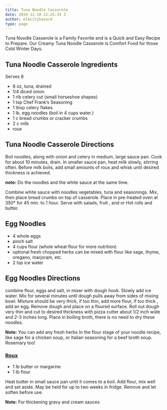 ```yaml
---
title: Tuna Noodle Casserole
date: 2019-12-10 22:25:33 Z
author: elkcityhazard
type: page
---
```


Tuna Noodle Casserole is a Family Favorite and is a Quick and Easy Recipe to Prepare. Our Creamy Tuna Noodle Casserole is Comfort Food for those Cold Winter Days.

## Tuna Noodle Casserole Ingredients

Serves 8

  * 8 oz, tuna, drained
  * 1/4 diced onion
  * 1 rib celery cut (small horseshoe shapes)
  * 1 tsp Chef Frank&#8217;s Seasoning
  * 1 tbsp celery flakes
  * 1 lb. egg noodles (boil in 4 cups water.)
  * 1 c bread crumbs or cracker crumbs
  * 2 c milk
  * roux

## Tuna Noodle Casserole Directions

Boil noodles, along with onion and celery in medium, large sauce pan. Cook for about 10 minutes, drain. In smaller sauce pan, heat milk slowly, stirring often. Before milk boils, add small amounts of roux and whisk until desired thickness is achieved.

**note:** Do the noodles and the white sauce at the same time.

Combine white sauce with noodles vegetables, tuna and seasonings. Mix, then place bread crumbs on top of casserole. Place in pre-heated oven at 350* for 45 min. to 1 hour. Serve with salads, fruit , and or Hot rolls and butter.

## Egg Noodles

  * 4 whole eggs
  * pinch salt
  * 4 cups flour (whole wheat flour for more nutrition)
  * optional fresh chopped herbs can be mixed with flour like sage, thyme, oregano, marjoram, etc.
  * 2 tsp ice water

## Egg Noodles Directions

combine flour, eggs and salt, in mixer with dough hook. Slowly add ice water. Mix for several minutes until dough pulls away from sides of mixing bowl. Mixture should be very thick, if too thin, add more flour, if too thick , add an egg. Remove dough and place on a floured surface. Roll out dough very thin and cut to desired thickness with pizza cutter about 1/2 inch wide and 2-3 inches long. Place in boiling broth, there is no need to dry these noodles.

**Note:** You can add any fresh herbs In the flour stage of your noodle recipe, like sage for a chicken soup, or Italian seasoning for a beef broth soup. Rosemary too!

### [Roux][1]

  * 1 lb butter or margarine 
  * 1 lb flour

Heat butter in small sauce pan until it comes to a boil. Add flour, mix well and set aside. May be held for up to two weeks in fridge. Remove and let soften before use.

**Note:** For thickening gravy and cream sauces

 [1]: /wordpress/easy-vegetarian-dinner-recipes/how-to-make-roux/